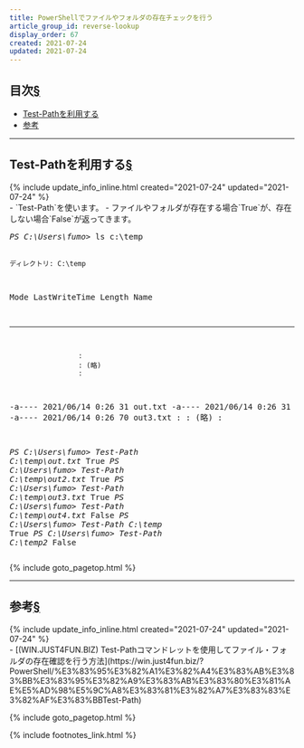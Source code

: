 ```yaml
---
title: PowerShellでファイルやフォルダの存在チェックを行う
article_group_id: reverse-lookup
display_order: 67
created: 2021-07-24
updated: 2021-07-24
---
```


## <a name="index">目次</a><a class="heading-anchor-permalink" href="#目次">§</a>

<ul id="index_ul">
<li><a href="#Test-Pathを利用する">Test-Pathを利用する</a></li>
<li><a href="#参考">参考</a></li>
</ul>

* * *
## <a name="Test-Pathを利用する">Test-Pathを利用する</a><a class="heading-anchor-permalink" href="#Test-Pathを利用する">§</a>
<div class="chapter-updated">{% include update_info_inline.html created="2021-07-24" updated="2021-07-24" %}</div>
- `Test-Path`を使います。  
- ファイルやフォルダが存在する場合`True`が、存在しない場合`False`が返ってきます。

<div class="code-box-output no-title">
<pre>
<em class="command">PS C:\Users\fumo&gt;</em> ls c:\temp


    ディレクトリ: C:\temp


Mode                 LastWriteTime         Length Name
----                 -------------         ------ ----
                     :
                     : (略)
                     :
-a----        2021/06/14      0:26             31 out.txt
-a----        2021/06/14      0:26             31 out2.txt
-a----        2021/06/14      0:26             70 out3.txt
                     :
                     : (略)
                     :


<em class="command">PS C:\Users\fumo&gt;</em> <em>Test-Path</em> <em class="blue">C:\temp\out.txt</em>
True
<em class="command">PS C:\Users\fumo&gt;</em> <em>Test-Path</em> <em class="blue">C:\temp\out2.txt</em>
True
<em class="command">PS C:\Users\fumo&gt;</em> <em>Test-Path</em> <em class="blue">C:\temp\out3.txt</em>
True
<em class="command">PS C:\Users\fumo&gt;</em> <em>Test-Path</em> <em class="blue">C:\temp\out4.txt</em>
False
<em class="command">PS C:\Users\fumo&gt;</em> <em>Test-Path</em> <em class="blue">C:\temp</em>
True
<em class="command">PS C:\Users\fumo&gt;</em> <em>Test-Path</em> <em class="blue">C:\temp2</em>
False
</pre>
</div>

{% include goto_pagetop.html %}

* * *
## <a name="参考">参考</a><a class="heading-anchor-permalink" href="#参考">§</a>
<div class="chapter-updated">{% include update_info_inline.html created="2021-07-24" updated="2021-07-24" %}</div>
- [(WIN.JUST4FUN.BIZ) Test-Pathコマンドレットを使用してファイル・フォルダの存在確認を行う方法](https://win.just4fun.biz/?PowerShell/%E3%83%95%E3%82%A1%E3%82%A4%E3%83%AB%E3%83%BB%E3%83%95%E3%82%A9%E3%83%AB%E3%83%80%E3%81%AE%E5%AD%98%E5%9C%A8%E3%83%81%E3%82%A7%E3%83%83%E3%82%AF%E3%83%BBTest-Path)

{% include goto_pagetop.html %}

{% include footnotes_link.html %}
